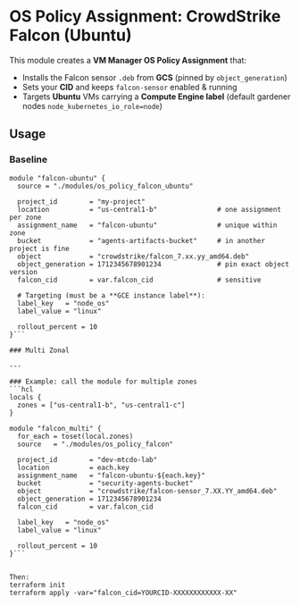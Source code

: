 # OS Policy Assignment: CrowdStrike Falcon (Ubuntu)

This module creates a **VM Manager OS Policy Assignment** that:
- Installs the Falcon sensor `.deb` from **GCS** (pinned by `object_generation`)
- Sets your **CID** and keeps `falcon-sensor` enabled & running
- Targets **Ubuntu** VMs carrying a **Compute Engine label** (default gardener nodes `node_kubernetes_io_role=node`)

## Usage
### Baseline
```hcl
module "falcon-ubuntu" {
  source = "./modules/os_policy_falcon_ubuntu"

  project_id        = "my-project"
  location          = "us-central1-b"               # one assignment per zone
  assignment_name   = "falcon-ubuntu"               # unique within zone
  bucket            = "agents-artifacts-bucket"     # in another project is fine
  object            = "crowdstrike/falcon_7.xx.yy_amd64.deb"
  object_generation = 1712345678901234              # pin exact object version
  falcon_cid        = var.falcon_cid                # sensitive

  # Targeting (must be a **GCE instance label**):
  label_key   = "node_os"
  label_value = "linux"

  rollout_percent = 10
}```

### Multi Zonal

---

### Example: call the module for multiple zones
```hcl
locals {
  zones = ["us-central1-b", "us-central1-c"]
}

module "falcon_multi" {
  for_each = toset(local.zones)
  source   = "./modules/os_policy_falcon"

  project_id        = "dev-mtcdo-lab"
  location          = each.key
  assignment_name   = "falcon-ubuntu-${each.key}"
  bucket            = "security-agents-bucket"
  object            = "crowdstrike/falcon-sensor_7.XX.YY_amd64.deb"
  object_generation = 1712345678901234
  falcon_cid        = var.falcon_cid

  label_key   = "node_os"
  label_value = "linux"

  rollout_percent = 10
}```


Then:
terraform init
terraform apply -var="falcon_cid=YOURCID-XXXXXXXXXXXX-XX"

